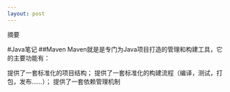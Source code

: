 ```yaml
---
layout: post
---
```


摘要
<!--more-->
<!-- CreateTime:2020/6/28 15:34:13 -->
<div id="toc"></div>

#Java笔记
##Maven
Maven就是是专门为Java项目打造的管理和构建工具，它的主要功能有：

提供了一套标准化的项目结构；
提供了一套标准化的构建流程（编译，测试，打包，发布……）；
提供了一套依赖管理机制

